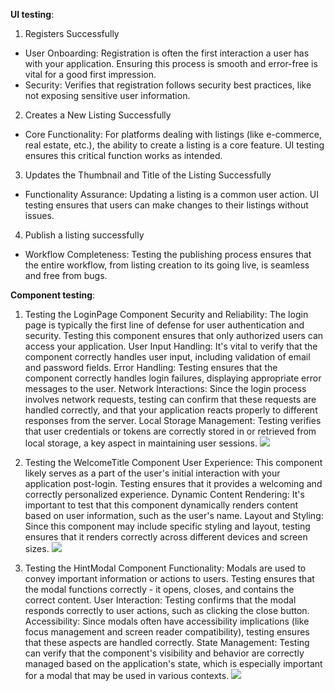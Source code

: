 **UI testing**:
1. Registers Successfully
- User Onboarding: Registration is often the first interaction a user has with your application. Ensuring this process is smooth and error-free is vital for a good first impression.
- Security: Verifies that registration follows security best practices, like not exposing sensitive user information.

2. Creates a New Listing Successfully
- Core Functionality: For platforms dealing with listings (like e-commerce, real estate, etc.), the ability to create a listing is a core feature. UI testing ensures this critical function works as intended.

3. Updates the Thumbnail and Title of the Listing Successfully
- Functionality Assurance: Updating a listing is a common user action. UI testing ensures that users can make changes to their listings without issues.

4. Publish a listing successfully
- Workflow Completeness: Testing the publishing process ensures that the entire workflow, from listing creation to its going live, is seamless and free from bugs.

**Component testing**:
1. Testing the LoginPage Component
Security and Reliability: The login page is typically the first line of defense for user authentication and security. Testing this component ensures that only authorized users can access your application.
User Input Handling: It's vital to verify that the component correctly handles user input, including validation of email and password fields.
Error Handling: Testing ensures that the component correctly handles login failures, displaying appropriate error messages to the user.
Network Interactions: Since the login process involves network requests, testing can confirm that these requests are handled correctly, and that your application reacts properly to different responses from the server.
Local Storage Management: Testing verifies that user credentials or tokens are correctly stored in or retrieved from local storage, a key aspect in maintaining user sessions.
![](https://raw.githubusercontent.com/LoverCheng/pic/master/uPic/JQF1mi.png)

2. Testing the WelcomeTitle Component
User Experience: This component likely serves as a part of the user's initial interaction with your application post-login. Testing ensures that it provides a welcoming and correctly personalized experience.
Dynamic Content Rendering: It's important to test that this component dynamically renders content based on user information, such as the user's name.
Layout and Styling: Since this component may include specific styling and layout, testing ensures that it renders correctly across different devices and screen sizes.
![](https://raw.githubusercontent.com/LoverCheng/pic/master/uPic/rmtHBo.png)

3. Testing the HintModal Component
Functionality: Modals are used to convey important information or actions to users. Testing ensures that the modal functions correctly - it opens, closes, and contains the correct content.
User Interaction: Testing confirms that the modal responds correctly to user actions, such as clicking the close button.
Accessibility: Since modals often have accessibility implications (like focus management and screen reader compatibility), testing ensures that these aspects are handled correctly.
State Management: Testing can verify that the component's visibility and behavior are correctly managed based on the application's state, which is especially important for a modal that may be used in various contexts.
![](https://raw.githubusercontent.com/LoverCheng/pic/master/uPic/OB95Lb.png)